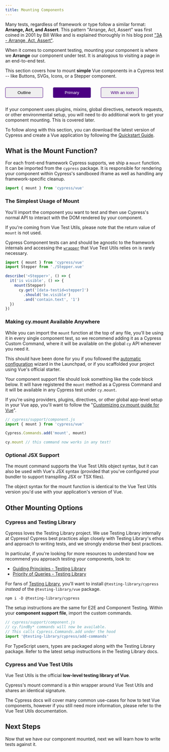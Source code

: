 ```yaml
---
title: Mounting Components
---
```


Many tests, regardless of framework or type follow a similar format: **Arrange,
Act, and Assert**. This pattern "Arrange, Act, Assert" was first coined in 2001
by Bill Wilke and is explained thoroughly in his blog post
["3A - Arrange, Act, Assert"](https://xp123.com/articles/3a-arrange-act-assert/).

When it comes to component testing, mounting your component is where we
**Arrange** our component under test. It is analogous to visiting a page in an
end-to-end test.

This section covers how to mount **simple** Vue components in a Cypress test --
like Buttons, SVGs, Icons, or a Stepper component.

<!-- TODO: Switch between variants using a richer exp   erience than just rendering them in a flat list. A tabbed controller? IDK. -->

<div style="display: flex; grid-gap: 2rem;">

<button style="min-width: 120px; border: 1px solid indigo; padding: 0.5rem 0.5rem; border-radius: 3px;" >Outline</button>

<button style="min-width: 120px; background: indigo; color: white; font-weight: medium; border: 1px solid indigo; padding: 0.5rem 0.5rem; border-radius: 3px;" >Primary</button>

<button style="color: indigo; min-width: 120px; border: 1px solid indigo; padding: 0.5rem 0.5rem; border-radius: 3px;" ><icon name="graduation-cap" style="margin: 0 0.5rem;"></icon>With
an icon</button>

</div>

<!-- TODO: Add links for each key word -->

If your component uses plugins, mixins, global directives, network requests, or
other environmental setup, you will need to do additional work to get your
component mounting. This is covered later.

To follow along with this section, you can download the latest version of
Cypress and create a Vue application by following the
[Quickstart Guide](./quickstart-vue).

## What is the Mount Function?

For each front-end framework Cypress supports, we ship a `mount` function. It
can be imported from the `cypress` package. It is responsible for rendering your
component within Cypress's sandboxed iframe as well as handling any
framework-specific cleanup.

```js
import { mount } from 'cypress/vue'
```

### The Simplest Usage of Mount

You'll import the component you want to test and then use Cypress's normal API
to interact with the DOM rendered by your component.

If you're coming from Vue Test Utils, please note that the return value of
`mount` is not used.

Cypress Component tests can and should be agnostic to the framework internals
and accessing the [`wrapper`](https://test-utils.vuejs.org/api/#wrapper-methods)
that Vue Test Utils relies on is rarely necessary.

```js
import { mount } from 'cypress/vue'
import Stepper from './Stepper.vue'

describe('<Stepper>', () => {
  it('is visible', () => {
    mount(Stepper)
      cy.get('[data-testid=stepper]')
        .should('be.visible')
        .and('contain.text', '1')
  })
})
```

### Making cy.mount Available Anywhere

While you can import the `mount` function at the top of any file, you'll be
using it in every single component test, so we recommend adding it as a Cypress
Custom Command, where it will be available on the global `cy` API whenever you
need it.

This should have been done for you if you followed the
[automatic configuration]() wizard in the Launchpad, or if you scaffolded your
project using Vue's official starter.

Your component support file should look something like the code block below. It
will have registered the `mount` method as a Cypress Command and it will be
available in any Cypress test under `cy.mount`.

If you're using providers, plugins, directives, or other global app-level setup
in your Vue app, you'll want to follow the
"[Customizing cy.mount guide for Vue]()".

<!-- TODO: link to customizing cy.mount command -->

```js
// cypress/support/component.js
import { mount } from 'cypress/vue'

Cypress.Commands.add('mount', mount)

cy.mount // this command now works in any test!
```

### Optional JSX Support

The mount command supports the Vue Test Utils object syntax, but it can also be
used with Vue's JSX syntax (provided that you've configured your bundler to
support transpiling JSX or TSX files).

The object syntax for the mount function is identical to the Vue Test Utils
version you'd use with your application's version of Vue.

## Other Mounting Options

### Cypress and Testing Library

Cypress loves the Testing Library project. We use Testing Library internally at
Cypress! Cypress best practices align closely with Testing Library's ethos and
approach to writing tests, and we strongly endorse their best practices.

In particular, if you're looking for more resources to understand how we
recommend you approach testing your components, look to:

- [Guiding Principles - Testing Library](https://testing-library.com/docs/guiding-principles)
- [Priority of Queries - Testing Library](https://testing-library.com/docs/queries/about#priority)

For fans of
[Testing Library](https://testing-library.com/docs/cypress-testing-library/intro/),
you'll want to install `@testing-library/cypress` _instead_ of the
`@testing-library/vue` package.

```shell
npm i -D @testing-library/cypress
```

The setup instructions are the same for E2E and Component Testing. Within your
**component support file**, import the custom commands.

```js
// cypress/support/component.js
// cy.findBy* commands will now be available.
// This calls Cypress.Commands.add under the hood
import '@testing-library/cypress/add-commands'
```

For TypeScript users, types are packaged along with the Testing Library package.
Refer to the latest setup instructions in the Testing Library docs.

### Cypress and Vue Test Utils

Vue Test Utils is the official **low-level testing library of Vue**.

Cypress's mount command is a thin wrapper around Vue Test Utils and shares an
identical signature.

<!-- Not necessary: Vue's own documentation recommends against using it directly and instead asks users to either use Vue Testing Library or Cypress. <!-- citation needed -->

The Cypress docs will cover many common use-cases for how to test Vue
components, however if you still need more information, please refer to the Vue
Test Utils documentation.

## Next Steps

Now that we have our component mounted, next we will learn how to write tests
against it.

<NavGuide prev="/guides/component-testing/quickstart-vue" next="/guides/component-testing/props-vue" />
